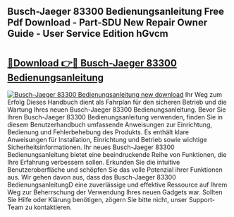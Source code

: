 ## Busch-Jaeger 83300 Bedienungsanleitung Free Pdf Download - Part-SDU New Repair Owner Guide - User Service Edition hGvcm

# <h2><a href="http://df34iyk.blite.top/?on=Busch-Jaeger+83300+Bedienungsanleitung">🔗Download 👉🔴 Busch-Jaeger 83300 Bedienungsanleitung</a></h2>

[![Busch-Jaeger 83300 Bedienungsanleitung new download](https://i.imgur.com/lujVjoI.png)](http://df34iyk.blite.top/?on=Busch-Jaeger+83300+Bedienungsanleitung)
Ihr Weg zum Erfolg Dieses Handbuch dient als Fahrplan für den sicheren Betrieb und die Wartung Ihres neuen Busch-Jaeger 83300 Bedienungsanleitung. Bevor Sie Ihren Busch-Jaeger 83300 Bedienungsanleitung verwenden, finden Sie in diesem Benutzerhandbuch umfassende Anweisungen zur Einrichtung, Bedienung und Fehlerbehebung des Produkts. Es enthält klare Anweisungen für Installation, Einrichtung und Betrieb sowie wichtige Sicherheitsinformationen. Ihr neues Busch-Jaeger 83300 Bedienungsanleitung bietet eine beeindruckende Reihe von Funktionen, die Ihre Erfahrung verbessern sollen. Erkunden Sie die intuitive Benutzeroberfläche und schöpfen Sie das volle Potenzial ihrer Funktionen aus. Wir gehen davon aus, dass das Busch-Jaeger 83300 BedienungsanleitungD eine zuverlässige und effektive Ressource auf Ihrem Weg zur Beherrschung der Verwendung Ihres neuen Gadgets war. Sollten Sie Hilfe oder Klärung benötigen, zögern Sie bitte nicht, unser Support-Team zu kontaktieren.
